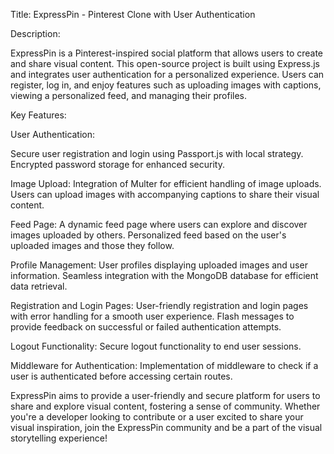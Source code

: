 Title: ExpressPin - Pinterest Clone with User Authentication

Description:

ExpressPin is a Pinterest-inspired social platform that allows users to create and share visual content. This open-source project is built using Express.js and integrates user authentication for a personalized experience. Users can register, log in, and enjoy features such as uploading images with captions, viewing a personalized feed, and managing their profiles.

Key Features:

User Authentication:

Secure user registration and login using Passport.js with local strategy.
Encrypted password storage for enhanced security.

Image Upload:
Integration of Multer for efficient handling of image uploads.
Users can upload images with accompanying captions to share their visual content.

Feed Page:
A dynamic feed page where users can explore and discover images uploaded by others.
Personalized feed based on the user's uploaded images and those they follow.

Profile Management:
User profiles displaying uploaded images and user information.
Seamless integration with the MongoDB database for efficient data retrieval.

Registration and Login Pages:
User-friendly registration and login pages with error handling for a smooth user experience.
Flash messages to provide feedback on successful or failed authentication attempts.

Logout Functionality:
Secure logout functionality to end user sessions.

Middleware for Authentication:
Implementation of middleware to check if a user is authenticated before accessing certain routes.

ExpressPin aims to provide a user-friendly and secure platform for users to share and explore visual content, fostering a sense of community. Whether you're a developer looking to contribute or a user excited to share your visual inspiration, join the ExpressPin community and be a part of the visual storytelling experience!
